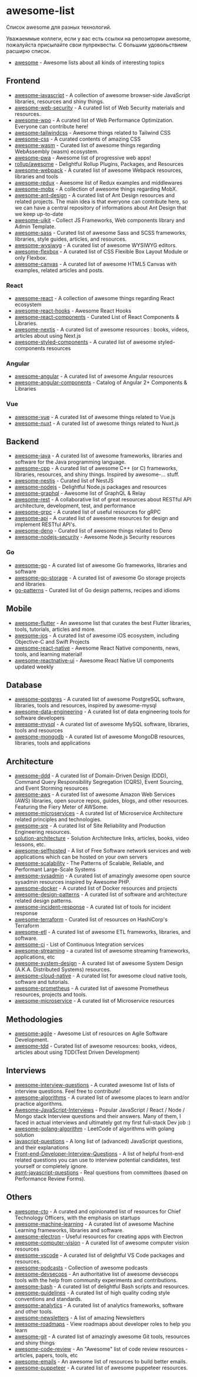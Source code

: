 # awesome-list

Список awesome для разных технологий.

Уважаеммые коллеги, если у вас есть ссылки на репозитории awesome, пожалуйста присылайте свои пулреквесты. С большим удовольствием расширю список.

* [awesome](https://github.com/sindresorhus/awesome) - Awesome lists about all kinds of interesting topics

## Frontend
* [awesome-javascript](https://github.com/sorrycc/awesome-javascript) - A collection of awesome browser-side JavaScript libraries, resources and shiny things.
* [awesome-web-security](https://github.com/qazbnm456/awesome-web-security) - A curated list of Web Security materials and resources.
* [awesome-wpo](https://github.com/davidsonfellipe/awesome-wpo) - A curated list of Web Performance Optimization. Everyone can contribute here!
* [awesome-tailwindcss](https://github.com/aniftyco/awesome-tailwindcss) - Awesome things related to Tailwind CSS
* [awesome-css](https://github.com/awesome-css-group/awesome-css) - A curated contents of amazing CSS
* [awesome-wasm](https://github.com/mbasso/awesome-wasm) - Curated list of awesome things regarding WebAssembly (wasm) ecosystem.
* [awesome-pwa](https://github.com/hemanth/awesome-pwa) - Awesome list of progressive web apps!
* [rollup/awesome](https://github.com/rollup/awesome) - Delightful Rollup Plugins, Packages, and Resources
* [awesome-webpack](https://github.com/webpack-contrib/awesome-webpack) - A curated list of awesome Webpack resources, libraries and tools
* [awesome-redux](https://github.com/xgrommx/awesome-redux) - Awesome list of Redux examples and middlewares
* [awesome-mobx](https://github.com/mobxjs/awesome-mobx) - A collection of awesome things regarding MobX.
* [awesome-ant-design](https://github.com/websemantics/awesome-ant-design) - A curated list of Ant Design resources and related projects. The main idea is that everyone can contribute here, so we can have a central repository of informations about Ant Design that we keep up-to-date
* [awesome-uikit](https://github.com/jaywcjlove/awesome-uikit) - Collect JS Frameworks, Web components library and Admin Template.
* [awesome-sass](https://github.com/Famolus/awesome-sass) - Curated list of awesome Sass and SCSS frameworks, libraries, style guides, articles, and resources.
* [awesome-wysiwyg](https://github.com/JefMari/awesome-wysiwyg) - A curated list of awesome WYSIWYG editors.
* [awesome-flexbox](https://github.com/afonsopacifer/awesome-flexbox) - A curated list of CSS Flexible Box Layout Module or only Flexbox.
* [awesome-canvas](https://github.com/raphamorim/awesome-canvas) - A curated list of awesome HTML5 Canvas with examples, related articles and posts.
### React
* [awesome-react](https://github.com/enaqx/awesome-react) - A collection of awesome things regarding React ecosystem
* [awesome-react-hooks](https://github.com/rehooks/awesome-react-hooks) - Awesome React Hooks
* [awesome-react-components](https://github.com/brillout/awesome-react-components) - Curated List of React Components & Libraries.
* [awesome-nextjs](https://github.com/unicodeveloper/awesome-nextjs) - A curated list of awesome resources : books, videos, articles about using Next.js
* [awesome-styled-components](https://github.com/styled-components/awesome-styled-components) - A curated list of awesome styled-components resources
### Angular
* [awesome-angular](https://github.com/PatrickJS/awesome-angular) - A curated list of awesome Angular resources
* [awesome-angular-components](https://github.com/brillout/awesome-angular-components) - Catalog of Angular 2+ Components & Libraries
### Vue
* [awesome-vue](https://github.com/vuejs/awesome-vue) - A curated list of awesome things related to Vue.js
* [awesome-nuxt](https://github.com/nuxt-community/awesome-nuxt) - A curated list of awesome things related to Nuxt.js

## Backend
* [awesome-java](https://github.com/akullpp/awesome-java) - A curated list of awesome frameworks, libraries and software for the Java programming language.
* [awesome-cpp](https://github.com/fffaraz/awesome-cpp) - A curated list of awesome C++ (or C) frameworks, libraries, resources, and shiny things. Inspired by awesome-... stuff.
* [awesome-nestjs](https://github.com/juliandavidmr/awesome-nestjs) - Curated list of NestJS
* [awesome-nodejs](https://github.com/sindresorhus/awesome-nodejs) - Delightful Node.js packages and resources
* [awesome-graphql](https://github.com/chentsulin/awesome-graphql) - Awesome list of GraphQL & Relay
* [awesome-rest](https://github.com/marmelab/awesome-rest) - A collaborative list of great resources about RESTful API architecture, development, test, and performance
* [awesome-grpc](https://github.com/grpc-ecosystem/awesome-grpc) - A curated list of useful resources for gRPC
* [awesome-api](https://github.com/Kikobeats/awesome-api) - A curated list of awesome resources for design and implement RESTful API's.
* [awesome-deno](https://github.com/denolib/awesome-deno) - Curated list of awesome things related to Deno
* [awesome-nodejs-security](https://github.com/lirantal/awesome-nodejs-security) - Awesome Node.js Security resources
### Go
* [awesome-go](https://github.com/avelino/awesome-go) - A curated list of awesome Go frameworks, libraries and software
* [awesome-go-storage](https://github.com/gostor/awesome-go-storage) - A curated list of awesome Go storage projects and libraries
* [go-patterns](https://github.com/tmrts/go-patterns) - Curated list of Go design patterns, recipes and idioms

## Mobile
* [awesome-flutter](https://github.com/Solido/awesome-flutter) - An awesome list that curates the best Flutter libraries, tools, tutorials, articles and more.
* [awesome-ios](https://github.com/vsouza/awesome-ios) - A curated list of awesome iOS ecosystem, including Objective-C and Swift Projects
* [awesome-react-native](https://github.com/jondot/awesome-react-native) - Awesome React Native components, news, tools, and learning material!
* [awesome-reactnative-ui](https://github.com/madhavanmalolan/awesome-reactnative-ui) - Awesome React Native UI components updated weekly

## Database
* [awesome-postgres](https://github.com/dhamaniasad/awesome-postgres) - A curated list of awesome PostgreSQL software, libraries, tools and resources, inspired by awesome-mysql
* [awesome-data-engineering](https://github.com/igorbarinov/awesome-data-engineering) - A curated list of data engineering tools for software developers
* [awesome-mysql](https://github.com/shlomi-noach/awesome-mysql) - A curated list of awesome MySQL software, libraries, tools and resources
* [awesome-mongodb](https://github.com/ramnes/awesome-mongodb) - A curated list of awesome MongoDB resources, libraries, tools and applications

## Architecture
* [awesome-ddd](https://github.com/heynickc/awesome-ddd) - A curated list of Domain-Driven Design (DDD), Command Query Responsibility Segregation (CQRS), Event Sourcing, and Event Storming resources
* [awesome-aws](https://github.com/donnemartin/awesome-aws) - A curated list of awesome Amazon Web Services (AWS) libraries, open source repos, guides, blogs, and other resources. Featuring the Fiery Meter of AWSome.
* [awesome-microservices](https://github.com/mfornos/awesome-microservices) -  A curated list of Microservice Architecture related principles and technologies.
* [awesome-sre](https://github.com/dastergon/awesome-sre) - A curated list of Site Reliability and Production Engineering resources.
* [solution-architecture](https://github.com/unlight/solution-architecture) - Solution Architecture links, articles, books, video lessons, etc.
* [awesome-selfhosted](https://github.com/awesome-selfhosted/awesome-selfhosted) - A list of Free Software network services and web applications which can be hosted on your own servers
* [awesome-scalability](https://github.com/binhnguyennus/awesome-scalability) - The Patterns of Scalable, Reliable, and Performant Large-Scale Systems
* [awesome-sysadmin](https://github.com/kahun/awesome-sysadmin) - A curated list of amazingly awesome open source sysadmin resources inspired by Awesome PHP.
* [awesome-docker](https://github.com/veggiemonk/awesome-docker) - A curated list of Docker resources and projects
* [awesome-design-patterns](https://github.com/DovAmir/awesome-design-patterns) - A curated list of software and architecture related design patterns.
* [awesome-incident-response](https://github.com/meirwah/awesome-incident-response) - A curated list of tools for incident response
* [awesome-terraform](https://github.com/shuaibiyy/awesome-terraform) - Curated list of resources on HashiCorp's Terraform
* [awesome-etl](https://github.com/pawl/awesome-etl) - A curated list of awesome ETL frameworks, libraries, and software.
* [awesome-ci](https://github.com/ligurio/awesome-ci) - List of Continuous Integration services
* [awesome-streaming](https://github.com/manuzhang/awesome-streaming) - a curated list of awesome streaming frameworks, applications, etc
* [awesome-system-design](https://github.com/madd86/awesome-system-design) - A curated list of awesome System Design (A.K.A. Distributed Systems) resources.
* [awesome-cloud-native](https://github.com/rootsongjc/awesome-cloud-native) - A curated list for awesome cloud native tools, software and tutorials.
* [awesome-prometheus](https://github.com/roaldnefs/awesome-prometheus) - A curated list of awesome Prometheus resources, projects and tools.
* [awesome-microservice](https://github.com/wanghaisheng/awesome-microservice) - A curated list of Microservice resources 

## Methodologies
* [awesome-agile](https://github.com/lorabv/awesome-agile) - Awesome List of resources on Agile Software Development.
* [awesome-tdd](https://github.com/unicodeveloper/awesome-tdd) - Curated list of awesome resources: books, videos, articles about using TDD(Test Driven Development)

## Interviews
* [awesome-interview-questions](https://github.com/DopplerHQ/awesome-interview-questions) - A curated awesome list of lists of interview questions. Feel free to contribute!
* [awesome-algorithms](https://github.com/tayllan/awesome-algorithms) - A curated list of awesome places to learn and/or practice algorithms.
* [Awesome-JavaScript-Interviews](https://github.com/rohan-paul/Awesome-JavaScript-Interviews) - Popular JavaScript / React / Node / Mongo stack Interview questions and their answers. Many of them, I faced in actual interviews and ultimately got my first full-stack Dev job :)
* [awesome-golang-algorithm](https://github.com/kylesliu/awesome-golang-algorithm) - LeetCode of algorithms with golang solution
* [javascript-questions](https://github.com/lydiahallie/javascript-questions) - A long list of (advanced) JavaScript questions, and their explanations
* [Front-end-Developer-Interview-Questions](https://github.com/h5bp/Front-end-Developer-Interview-Questions) - A list of helpful front-end related questions you can use to interview potential candidates, test yourself or completely ignore.
* [asmt-javascript-questions](https://github.com/dzmitry-varabei/asmt-javascript-questions) - Real questions from committees (based on Performance Review Forms).

## Others
* [awesome-cto](https://github.com/kuchin/awesome-cto) - A curated and opinionated list of resources for Chief Technology Officers, with the emphasis on startups
* [awesome-machine-learning](https://github.com/josephmisiti/awesome-machine-learning) - A curated list of awesome Machine Learning frameworks, libraries and software.
* [awesome-electron](https://github.com/sindresorhus/awesome-electron) - Useful resources for creating apps with Electron
* [awesome-computer-vision](https://github.com/jbhuang0604/awesome-computer-vision) - A curated list of awesome computer vision resources
* [awesome-vscode](https://github.com/viatsko/awesome-vscode) - A curated list of delightful VS Code packages and resources.
* [awesome-podcasts](https://github.com/rShetty/awesome-podcasts) - Collection of awesome podcasts
* [awesome-devsecops](https://github.com/devsecops/awesome-devsecops) - An authoritative list of awesome devsecops tools with the help from community experiments and contributions.
* [awesome-bash](https://github.com/awesome-lists/awesome-bash) - A curated list of delightful Bash scripts and resources.
* [awesome-guidelines](https://github.com/Kristories/awesome-guidelines) - A curated list of high quality coding style conventions and standards.
* [awesome-analytics](https://github.com/0xnr/awesome-analytics) - A curated list of analytics frameworks, software and other tools.
* [awesome-newsletters](https://github.com/zudochkin/awesome-newsletters) - A list of amazing Newsletters
* [awesome-roadmaps](https://github.com/orsanawwad/awesome-roadmaps) - View roadmaps about developer roles to help you learn
* [awesome-git](https://github.com/dictcp/awesome-git) - A curated list of amazingly awesome Git tools, resources and shiny things
* [awesome-code-review](https://github.com/joho/awesome-code-review) - An "Awesome" list of code review resources - articles, papers, tools, etc
* [awesome-emails](https://github.com/jonathandion/awesome-emails) - An awesome list of resources to build better emails.
* [awesome-puppeteer](https://github.com/transitive-bullshit/awesome-puppeteer) - A curated list of awesome puppeteer resources.